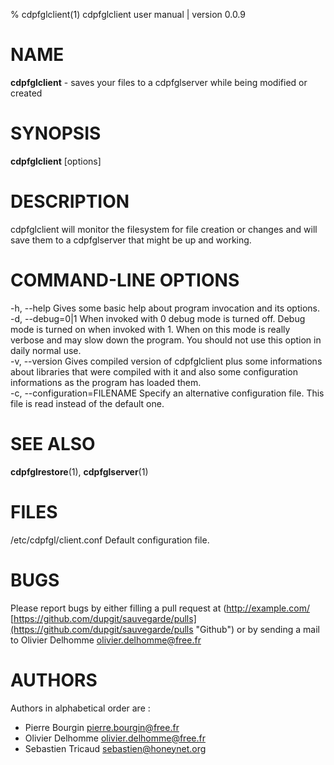 % cdpfglclient(1) cdpfglclient user manual | version 0.0.9

# NAME

**cdpfglclient** - saves your files to a cdpfglserver while being modified or created

# SYNOPSIS

**cdpfglclient** [options]

# DESCRIPTION

cdpfglclient will monitor the filesystem for file creation or changes and will save them to a cdpfglserver that might be up and working.


# COMMAND-LINE OPTIONS

-h, --help Gives some basic help about program invocation and its options.  
-d, --debug=0|1 When invoked with 0 debug mode is turned off. Debug mode is turned on when invoked with 1. When on this mode is really verbose and may slow down the program. You should not use this option in daily normal use.  
-v, --version Gives compiled version of cdpfglclient plus some informations about libraries that were compiled with it and also some configuration informations as the program has loaded them.  
-c, --configuration=FILENAME Specify an alternative configuration file. This file is read instead of the default one.  



# SEE ALSO

**cdpfglrestore**(1), **cdpfglserver**(1)


# FILES

/etc/cdpfgl/client.conf Default configuration file.


# BUGS

Please report bugs by either filling a pull request at (http://example.com/ [https://github.com/dupgit/sauvegarde/pulls](https://github.com/dupgit/sauvegarde/pulls "Github") or by sending a mail to Olivier Delhomme <olivier.delhomme@free.fr>


# AUTHORS

Authors in alphabetical order are :

* Pierre Bourgin <pierre.bourgin@free.fr>  
* Olivier Delhomme <olivier.delhomme@free.fr>  
* Sebastien Tricaud <sebastien@honeynet.org>  
